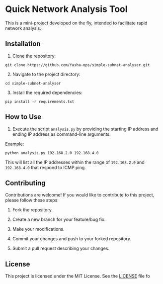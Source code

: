 # Quick Network Analysis Tool

This is a mini-project developed on the fly, intended to facilitate rapid network analysis.

## Installation

1. Clone the repository:
```
git clone https://github.com/Yasha-ops/simple-subnet-analyser.git
```
2. Navigate to the project directory:
```
cd simple-subnet-analyser
```

3. Install the required dependencies:
```
pip install -r requirements.txt
```

## How to Use

1. Execute the script `analysis.py` by providing the starting IP address and ending IP address as command-line arguments.

Example:
```
python analysis.py 192.168.2.0 192.168.4.0
```

This will list all the IP addresses within the range of `192.168.2.0` and `192.168.4.0` that respond to ICMP ping.

## Contributing

Contributions are welcome! If you would like to contribute to this project, please follow these steps:

1. Fork the repository.

2. Create a new branch for your feature/bug fix.

3. Make your modifications.

4. Commit your changes and push to your forked repository.

5. Submit a pull request describing your changes.

## License

This project is licensed under the MIT License. See the [LICENSE](LICENSE) file fo
